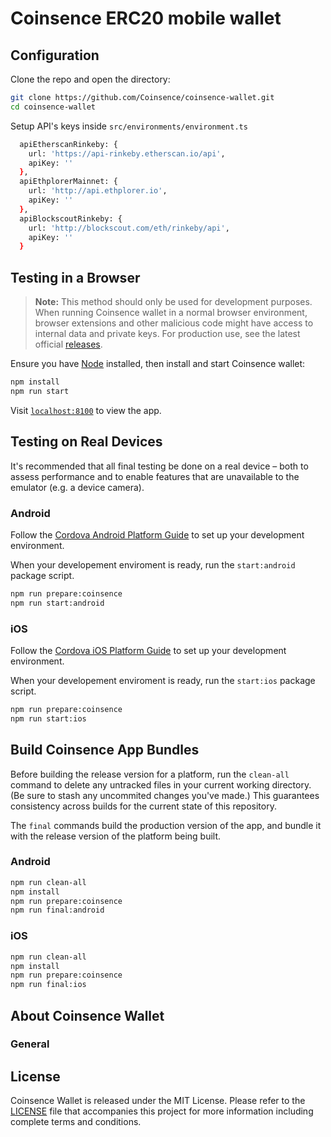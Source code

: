 # Coinsence ERC20 mobile wallet

## Configuration

Clone the repo and open the directory:

```sh
git clone https://github.com/Coinsence/coinsence-wallet.git
cd coinsence-wallet
```

Setup API's keys inside `src/environments/environment.ts`

```sh
  apiEtherscanRinkeby: {
    url: 'https://api-rinkeby.etherscan.io/api',
    apiKey: ''
  },
  apiEthplorerMainnet: {
    url: 'http://api.ethplorer.io',
    apiKey: ''
  },
  apiBlockscoutRinkeby: {
    url: 'http://blockscout.com/eth/rinkeby/api',
    apiKey: ''
  }
```

## Testing in a Browser

> **Note:** This method should only be used for development purposes. When running Coinsence wallet in a normal browser environment, browser extensions and other malicious code might have access to internal data and private keys. For production use, see the latest official [releases](https://github.com/Coinsence/coinsence-wallet/releases).

Ensure you have [Node](https://nodejs.org/) installed, then install and start Coinsence wallet:

```sh
npm install
npm run start
```

Visit [`localhost:8100`](http://localhost:8100/) to view the app.

## Testing on Real Devices

It's recommended that all final testing be done on a real device – both to assess performance and to enable features that are unavailable to the emulator (e.g. a device camera).

### Android

Follow the [Cordova Android Platform Guide](https://cordova.apache.org/docs/en/latest/guide/platforms/android/) to set up your development environment.

When your developement enviroment is ready, run the `start:android` package script.

```sh
npm run prepare:coinsence
npm run start:android
```

### iOS

Follow the [Cordova iOS Platform Guide](https://cordova.apache.org/docs/en/latest/guide/platforms/ios/) to set up your development environment.

When your developement enviroment is ready, run the `start:ios` package script.

```sh
npm run prepare:coinsence
npm run start:ios
```

## Build Coinsence App Bundles

Before building the release version for a platform, run the `clean-all` command to delete any untracked files in your current working directory. (Be sure to stash any uncommited changes you've made.) This guarantees consistency across builds for the current state of this repository.

The `final` commands build the production version of the app, and bundle it with the release version of the platform being built.

### Android

```sh
npm run clean-all
npm install
npm run prepare:coinsence
npm run final:android
```

### iOS

```sh
npm run clean-all
npm install
npm run prepare:coinsence
npm run final:ios
```

## About Coinsence Wallet

### General

## License

Coinsence Wallet is released under the MIT License. Please refer to the [LICENSE](https://github.com/Coinsence/coinsence-wallet/blob/master/LICENSE) file that accompanies this project for more information including complete terms and conditions.



